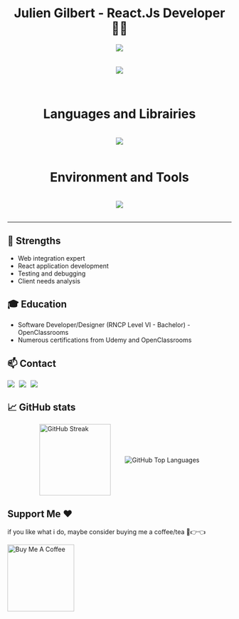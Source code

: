 <h1 align="center"> Julien Gilbert - React.Js Developer 👨‍💻</h1>

<div align="center">

  <img align="center" src="https://api.visitorbadge.io/api/visitors?path=https%3A%2F%2Fgithub.com%2FjuliengDev&countColor=%2336bcf7" />
  </br>
  </br>
  </br>
  <img src="https://readme-typing-svg.herokuapp.com/?font=Righteous&size=35&center=true&vCenter=true&width=500&height=70&duration=4000&lines=Hi+There!+👋;+Welcome+On+My+Github!;" />
</div>
</br>
</br>
<div align="center">
<h1 style="text-align:center">Languages and Librairies</h1>
</br>
<a href="https://skillicons.dev">
  <img src="https://skillicons.dev/icons?i=html,css,js,ts,react,redux,nodejs,mongodb,jest,sass,styledcomponents,tailwind,bootstrap,regex,bash,bun,jquery,md,materialui,npm,babel,webpack,yarn&perline=12" />
</a>   
</div>
<br>
<div align="center">
<h1 style="text-align:center">Environment and Tools</h1>
</br>
<a href="https://skillicons.dev">
  <img src="https://skillicons.dev/icons?i=apple,vscode,vite,figma,git,github,notion,postman,docker,netlify,sublime&perline=12" />
</a>
</div>
<br/>
<hr/>

## 🌟 Strengths

- Web integration expert
- React application development
- Testing and debugging
- Client needs analysis

## 🎓 Education

- Software Developer/Designer (RNCP Level VI - Bachelor) - OpenClassrooms
- Numerous certifications from Udemy and OpenClassrooms

## 📫 Contact

<div align="center" style="display: flex; align-items: center; gap: 10px; justiy-content:center">
  <a href="mailto:julien.gilbert.pro@gmail.com">
    <img src="https://img.shields.io/badge/-Gmail-EA4335?logo=gmail&logoColor=fff&style=for-the-badge&logoWidth=30" />
  </a>
  <a href="https://www.linkedin.com/in/julien-gilbert-reactjs/" target="_blank">
    <img src="https://img.shields.io/badge/-LinkedIn-0A66C2?logo=linkedIn&logoColor=fff&style=for-the-badge&logoWidth=30 target="_blank" />
  </a>
  <a href="https://www.frontendmentor.io/profile/juliengDev" target="_blank">
     <img src="https://img.shields.io/badge/-Frontend%20Mentor-3F54A3?logo=frontend-mentor&logoColor=fff&style=for-the-badge&logoWidth=30" target="_blank" /> 
  </a>
</div>

## 📈 GitHub stats



<div  style="display: flex; flex-direction: row; gap: 32px; justify-content:center; align-items:center">
  <div>
   <a href="https://github.com/DenverCoder1/github-readme-streak-stats">
    <img height=160 align="center" src="https://github-readme-streak-stats-eight.vercel.app/?user=juliengDev&theme=dark&hide_border=false" alt="GitHub Streak" />
</a>
  </div>
  <div>
    <img src="https://github-readme-stats.vercel.app/api/top-langs?username=juliengDev&show_icons=true&locale=en&layout=compact&theme=chartreuse-dark" alt="GitHub Top Languages" />
  </div>
</div>

## Support Me ❤️

if you like what i do, maybe consider buying me a coffee/tea 🥺👉👈

<a href="https://buymeacoffee.com/juliengdev" target="_blank"><img src="https://cdn.buymeacoffee.com/buttons/v2/default-red.png" alt="Buy Me A Coffee" width="150" ></a>
